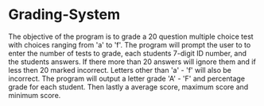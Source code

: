 # Grading-System
The objective of the program is to grade a 20 question multiple choice test with choices
ranging from 'a' to 'f'. The program will prompt the user to to enter the number of tests to                                          grade, each students 7-digit ID number, and the students answers. If there more than 20 answers
will ignore them and if less then 20 marked incorrect. Letters other than 'a' - 'f' will also
be incorrect. The program will output a letter grade 'A' - 'F' and percentage grade for each                                        student. Then lastly a average score, maximum score and minimum score.
